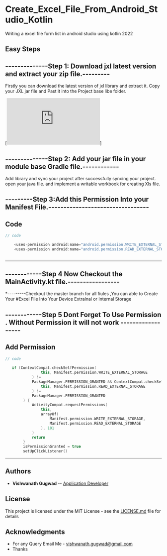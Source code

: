 # Create_Excel_File_From_Android_Studio_Kotlin
Writing a excel file form list in android studio using kotlin 2022

## Easy Steps 

 ## --------------Step 1:  Download jxl latest version and extract your zip file.---------

Firstly you can download the latest version of jxl library and extract it. Copy your JXL jar file and Past it into the Project base libe folder.

[![Download Library](http://www.java2s.com/Code/Jar/j/Downloadjxl26jar.htm)]

 

 ## --------------Step 2: Add your jar file in your module base Gradle file.------------

  Add library and sync your project after successfully syncing your project. open your java file. and implement a writable workbook for creating Xls file.
  
 
  
  ## ---------Step 3:Add this Permission Into your Manifest File.---------------------------------

 ## Code
```Kotlin
// code

    <uses-permission android:name="android.permission.WRITE_EXTERNAL_STORAGE" />
    <uses-permission android:name="android.permission.READ_EXTERNAL_STORAGE" />
    
   ```

---
    
 
 
## ------------Step 4 Now Checkout the MainActivity.kt file.-----------------   

*---------Checkout the master branch for all fiules ,You can able to Create Your #Excel File Into Your Device Extralnal or Internal Storage 



## ------------Step 5 Dont Forget To Use Permission . Without Permission it will not work  ------------------

 
 ## Add Permission
```kotlin
// code
 
   if (ContextCompat.checkSelfPermission(
                this, Manifest.permission.WRITE_EXTERNAL_STORAGE
            ) !=
            PackageManager.PERMISSION_GRANTED && ContextCompat.checkSelfPermission(
                this, Manifest.permission.READ_EXTERNAL_STORAGE
            ) !=
            PackageManager.PERMISSION_GRANTED
        ) {
            ActivityCompat.requestPermissions(
                this,
                arrayOf(
                    Manifest.permission.WRITE_EXTERNAL_STORAGE,
                    Manifest.permission.READ_EXTERNAL_STORAGE
                ), 101
            )
            return
        }
        isPermissionGranted = true
        setUpClickListener()


```

---

## Authors

* **Vishwanath Gugwad** -- [Application Developer](https://github.com/vishwanathgugwad)


## License

This project is licensed under the MIT License - see the [LICENSE.md](LICENSE.md) file for details

## Acknowledgments

* For any Query Email Me - vishwanath.gugwad@gmail.com
* Thanks



